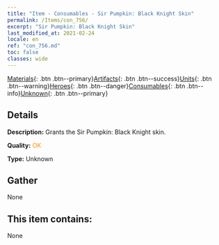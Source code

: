 ```yaml
---
title: "Item - Consumables - Sir Pumpkin: Black Knight Skin"
permalink: /Items/con_756/
excerpt: "Sir Pumpkin: Black Knight Skin"
last_modified_at: 2021-02-24
locale: en
ref: "con_756.md"
toc: false
classes: wide
---
```

 [Materials](/Items/){: .btn .btn--primary}[Artifacts](/Items/Artifacts/){: .btn .btn--success}[Units](/Items/Units/){: .btn .btn--warning}[Heroes](/Items/Heroes/){: .btn .btn--danger}[Consumables](/Items/Consumables/){: .btn .btn--info}[Unknown](/Items/Unknown/){: .btn .btn--primary}

## Details
 **Description:** Grants the Sir Pumpkin: Black Knight skin.

 **Quality:** <span style="color: #FF8C00">OK</span>

 **Type:** Unknown

## Gather

  None

## This item contains:

  None

